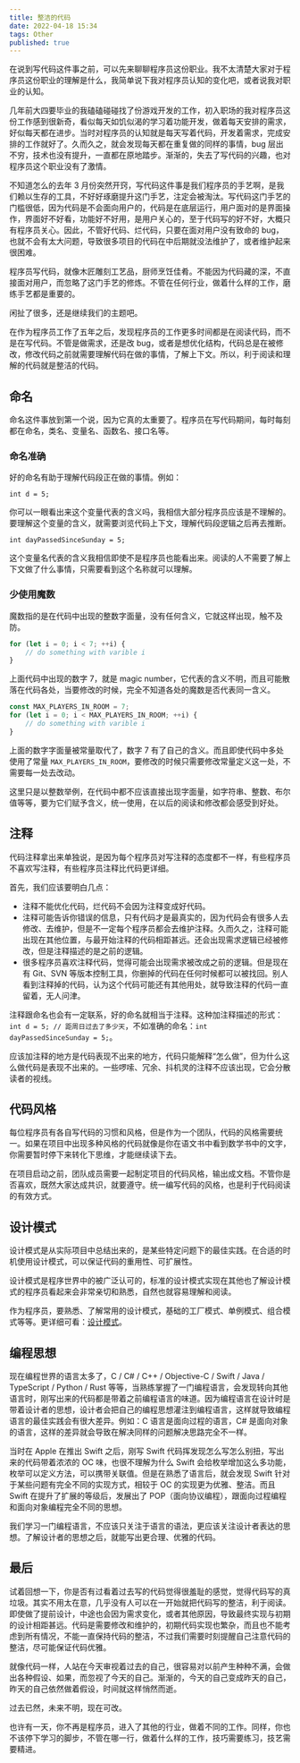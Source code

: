 ```yaml
---
title: 整洁的代码
date: 2022-04-18 15:34
tags: Other
published: true
---
```


在说到写代码这件事之前，可以先来聊聊程序员这份职业。我不太清楚大家对于程序员这份职业的理解是什么，我简单说下我对程序员认知的变化吧，或者说我对职业的认知。

<!-- more -->

几年前大四要毕业的我磕磕碰碰找了份游戏开发的工作，初入职场的我对程序员这份工作感到很新奇，看似每天如饥似渴的学习着功能开发，做着每天安排的需求，好似每天都在进步。当时对程序员的认知就是每天写着代码，开发着需求，完成安排的工作就好了。久而久之，就会发现每天都在重复做的同样的事情，bug 层出不穷，技术也没有提升，一直都在原地踏步。渐渐的，失去了写代码的兴趣，也对程序员这个职业没有了激情。

不知道怎么的去年 3 月份突然开窍，写代码这件事是我们程序员的手艺啊，是我们赖以生存的工具，不好好琢磨提升这门手艺，注定会被淘汰。写代码这门手艺的门槛很低，因为代码是不会面向用户的，代码是在底层运行，用户面对的是界面操作，界面好不好看，功能好不好用，是用户关心的，至于代码写的好不好，大概只有程序员关心。因此，不管好代码、烂代码，只要在面对用户没有致命的 bug，也就不会有太大问题，导致很多项目的代码在中后期就没法维护了，或者维护起来很困难。

程序员写代码，就像木匠雕刻工艺品，厨师烹饪佳肴。不能因为代码藏的深，不直接面对用户，而忽略了这门手艺的修炼。不管在任何行业，做着什么样的工作，磨练手艺都是重要的。

闲扯了很多，还是继续我们的主题吧。

在作为程序员工作了五年之后，发现程序员的工作更多时间都是在阅读代码，而不是在写代码。不管是做需求，还是改 bug，或者是想优化结构，代码总是在被修改，修改代码之前就需要理解代码在做的事情，了解上下文。所以，利于阅读和理解的代码就是整洁的代码。

## 命名

命名这件事放到第一个说，因为它真的太重要了。程序员在写代码期间，每时每刻都在命名，类名、变量名、函数名、接口名等。

### 命名准确

好的命名有助于理解代码段正在做的事情。例如：

`int d = 5;`

你可以一眼看出来这个变量代表的含义吗，我相信大部分程序员应该是不理解的。要理解这个变量的含义，就需要浏览代码上下文，理解代码段逻辑之后再去推断。

`int dayPassedSinceSunday = 5;`

这个变量名代表的含义我相信即使不是程序员也能看出来。阅读的人不需要了解上下文做了什么事情，只需要看到这个名称就可以理解。

### 少使用魔数

魔数指的是在代码中出现的整数字面量，没有任何含义，它就这样出现，触不及防。

```typescript
for (let i = 0; i < 7; ++i) {
    // do something with varible i
}
```

上面代码中出现的数字 7，就是 magic number，它代表的含义不明，而且可能散落在代码各处，当要修改的时候，完全不知道各处的魔数是否代表同一含义。

```typescript
const MAX_PLAYERS_IN_ROOM = 7;
for (let i = 0; i < MAX_PLAYERS_IN_ROOM; ++i) {
    // do something with varible i
}
```

上面的数字字面量被常量取代了，数字 7 有了自己的含义。而且即使代码中多处使用了常量 `MAX_PLAYERS_IN_ROOM`，要修改的时候只需要修改常量定义这一处，不需要每一处去改动。

这里只是以整数举例，在代码中都不应该直接出现字面量，如字符串、整数、布尔值等等，要为它们赋予含义，统一使用，在以后的阅读和修改都会感受到好处。

## 注释

代码注释拿出来单独说，是因为每个程序员对写注释的态度都不一样，有些程序员不喜欢写注释，有些程序员注释比代码更详细。

首先，我们应该要明白几点：

* 注释不能优化代码，烂代码不会因为注释变成好代码。
* 注释可能告诉你错误的信息，只有代码才是最真实的，因为代码会有很多人去修改、去维护，但是不一定每个程序员都会去维护注释。久而久之，注释可能出现在其他位置，与最开始注释的代码相距甚远。还会出现需求逻辑已经被修改，但是注释描述的是之前的逻辑。
* 很多程序员喜欢注释代码，觉得可能会出现需求被改成之前的逻辑。但是现在有 Git、SVN 等版本控制工具，你删掉的代码在任何时候都可以被找回。别人看到注释掉的代码，认为这个代码可能还有其他用处，就导致注释的代码一直留着，无人问津。

注释跟命名也会有一定联系，好的命名就相当于注释。这种加注释描述的形式：`int d = 5; // 距周日过去了多少天`，不如准确的命名：`int dayPassedSinceSunday = 5;`。

应该加注释的地方是代码表现不出来的地方，代码只能解释“怎么做”，但为什么这么做代码是表现不出来的。一些啰嗦、冗余、抖机灵的注释不应该出现，它会分散读者的视线。

## 代码风格

每位程序员有各自写代码的习惯和风格，但是作为一个团队，代码的风格需要统一。如果在项目中出现多种风格的代码就像是你在语文书中看到数学书中的文字，你需要暂时停下来转化下思维，才能继续读下去。

在项目启动之前，团队成员需要一起制定项目的代码风格，输出成文档。不管你是否喜欢，既然大家达成共识，就要遵守。统一编写代码的风格，也是利于代码阅读的有效方式。

## 设计模式

设计模式是从实际项目中总结出来的，是某些特定问题下的最佳实践。在合适的时机使用设计模式，可以保证代码的重用性、可扩展性。

设计模式是程序世界中的被广泛认可的，标准的设计模式实现在其他也了解设计模式的程序员看起来会非常亲切和熟悉，自然也就容易理解和阅读。

作为程序员，要熟悉、了解常用的设计模式，基础的工厂模式、单例模式、组合模式等等。更详细可看：[设计模式](https://refactoring.guru/design-patterns)。

## 编程思想

现在编程世界的语言太多了，C / C# / C++ / Objective-C / Swift / Java / TypeScript / Python / Rust 等等，当熟练掌握了一门编程语言，会发现转向其他语言时，刚写出来的代码都是带着之前编程语言的味道。因为编程语言在设计时是带着设计者的思想，设计者会把自己的编程思想灌注到编程语言，这样就导致编程语言的最佳实践会有很大差异。例如：C 语言是面向过程的语言，C# 是面向对象的语言，这样的差异就会导致在解决同样的问题解决思路完全不一样。

当时在 Apple 在推出 Swift 之后，刚写 Swift 代码挥发现怎么写怎么别扭，写出来的代码带着浓浓的 OC 味，也很不理解为什么 Swift 会给枚举增加这么多功能，枚举可以定义方法，可以携带关联值。但是在熟悉了语言后，就会发现 Swift 针对于某些问题有完全不同的实现方式，相较于 OC 的实现更为优雅、整洁。而且 Swift 在提升了扩展的等级后，发展出了 POP（面向协议编程），跟面向过程编程和面向对象编程完全不同的思想。

我们学习一门编程语言，不应该只关注于语言的语法，更应该关注设计者表达的思想。了解设计者的思想之后，就能写出更合理、优雅的代码。

## 最后

试着回想一下，你是否有过看着过去写的代码觉得很羞耻的感觉，觉得代码写的真垃圾。其实不用太在意，几乎没有人可以在一开始就把代码写的整洁，利于阅读。即使做了提前设计，中途也会因为需求变化，或者其他原因，导致最终实现与初期的设计相距甚远。代码是需要修改和维护的，初期代码实现也繁杂，而且也不能考虑到所有情况，不能一直保持代码的整洁，不过我们需要时刻提醒自己注意代码的整洁，尽可能保证代码优雅。

就像代码一样，人站在今天审视着过去的自己，很容易对以前产生种种不满，会做出各种假设、如果，而忽视了今天的自己。渐渐的，今天的自己变成昨天的自己，昨天的自己依然做着假设，时间就这样悄然而逝。

过去已然，未来不明，现在可改。

也许有一天，你不再是程序员，进入了其他的行业，做着不同的工作。同样，你也不该停下学习的脚步，不管在哪一行，做着什么样的工作，技巧需要练习，技艺需要精进。
